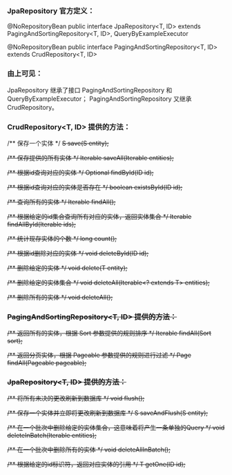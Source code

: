 ### JpaRepository 官方定义：
@NoRepositoryBean
public interface JpaRepository<T, ID> extends PagingAndSortingRepository<T, ID>, QueryByExampleExecutor<T>

@NoRepositoryBean
public interface PagingAndSortingRepository<T, ID> extends CrudRepository<T, ID> 

### 由上可见：
JpaRepository 继承了接口 PagingAndSortingRepository 和 QueryByExampleExecutor；
PagingAndSortingRepository 又继承 CrudRepository。


### CrudRepository<T, ID> 提供的方法：
/** 保存一个实体 */
<S extends T> S save(S entity);

/** 保存提供的所有实体 */
<S extends T> Iterable<S> saveAll(Iterable<S> entities);

/** 根据id查询对应的实体 */
Optional<T> findById(ID id);

/** 根据id查询对应的实体是否存在 */
boolean existsById(ID id);

/** 查询所有的实体 */
Iterable<T> findAll();

/** 根据给定的id集合查询所有对应的实体，返回实体集合 */
Iterable<T> findAllById(Iterable<ID> ids);

/** 统计现存实体的个数 */
long count();

/** 根据id删除对应的实体 */
void deleteById(ID id);

/** 删除给定的实体 */
void delete(T entity);

/** 删除给定的实体集合 */
void deleteAll(Iterable<? extends T> entities);

/** 删除所有的实体 */
void deleteAll();


### PagingAndSortingRepository<T, ID> 提供的方法：
/** 返回所有的实体，根据 Sort 参数提供的规则排序 */
Iterable<T> findAll(Sort sort);

/** 返回分页实体，根据 Pageable 参数提供的规则进行过滤 */
Page<T> findAll(Pageable pageable);


### JpaRepository<T, ID> 提供的方法：
/** 将所有未决的更改刷新到数据库 */
void flush();

/** 保存一个实体并立即将更改刷新到数据库 */
<S extends T> S saveAndFlush(S entity);

/** 在一个批次中删除给定的实体集合，这意味着将产生一条单独的Query */
void deleteInBatch(Iterable<T> entities);

/** 在一个批次中删除所有的实体 */
void deleteAllInBatch();

/** 根据给定的id标识符，返回对应实体的引用 */
T getOne(ID id);
